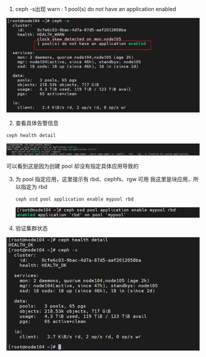 1. ceph -s出现 warn : 1 pool(s) do not have an application enabled

![image-20240108103637343](assets/image-20240108103637343.png)

2. 查看具体告警信息

```
ceph health detail
```

![image-20240108103759378](assets/image-20240108103759378.png)

可以看到这是因为创建 pool 却没有指定具体应用导致的



3. 为 pool 指定应用，这里提示有 rbd、cephfs、rgw 可用
   我这里是块应用，所以指定为 rbd

   ```
   ceph osd pool application enable mypool rbd
   ```

   ![image-20240108104004610](assets/image-20240108104004610.png)

4. 验证集群状态

![image-20240108104028556](assets/image-20240108104028556.png)